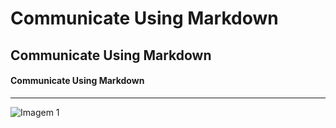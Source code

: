 # Communicate Using Markdown 
## Communicate Using Markdown 
#### Communicate Using Markdown 
---
![Imagem 1](https://octodex.github.com/images/yaktocat.png)



